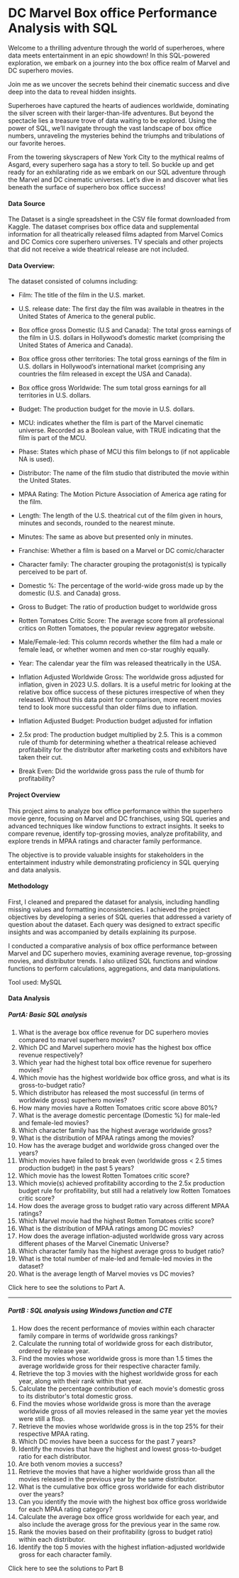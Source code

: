 # DC Marvel Box office Performance Analysis with SQL

Welcome to a thrilling adventure through the world of superheroes, where data meets entertainment in an epic showdown! In this SQL-powered exploration, we embark on a journey into the box office realm of Marvel and DC superhero movies.

Join me as we uncover the secrets behind their cinematic success and dive deep into the data to reveal hidden insights.

Superheroes have captured the hearts of audiences worldwide, dominating the silver screen with their larger-than-life adventures. But beyond the spectacle lies a treasure trove of data waiting to be explored. Using the power of SQL, we’ll navigate through the vast landscape of box office numbers, unraveling the mysteries behind the triumphs and tribulations of our favorite heroes.

From the towering skyscrapers of New York City to the mythical realms of Asgard, every superhero saga has a story to tell. So buckle up and get ready for an exhilarating ride as we embark on our SQL adventure through the Marvel and DC cinematic universes. Let’s dive in and discover what lies beneath the surface of superhero box office success!

#### Data Source
The Dataset is a single spreadsheet in the CSV file format downloaded from Kaggle. The dataset comprises box office data and supplemental information for all theatrically released films adapted from Marvel Comics and DC Comics core superhero universes. TV specials and other projects that did not receive a wide theatrical release are not included.

#### Data Overview:
The dataset consisted of columns including:

- Film: The title of the film in the U.S. market.

- U.S. release date: The first day the film was available in theatres in the United States of America to the general public.

- Box office gross Domestic (U.S and Canada): The total gross earnings of the film in U.S. dollars in Hollywood’s domestic market (comprising the United States of America and Canada).

- Box office gross other territories: The total gross earnings of the film in U.S. dollars in Hollywood’s international market (comprising any countries the film released in except the USA and Canada).

- Box office gross Worldwide: The sum total gross earnings for all territories in U.S. dollars.

- Budget: The production budget for the movie in U.S. dollars.

- MCU: indicates whether the film is part of the Marvel cinematic universe. Recorded as a Boolean value, with TRUE indicating that the film is part of the MCU.

- Phase: States which phase of MCU this film belongs to (if not applicable NA is used).

- Distributor: The name of the film studio that distributed the movie within the United States.

- MPAA Rating: The Motion Picture Association of America age rating for the film.

- Length: The length of the U.S. theatrical cut of the film given in hours, minutes and seconds, rounded to the nearest minute.

- Minutes: The same as above but presented only in minutes.

- Franchise: Whether a film is based on a Marvel or DC comic/character

- Character family: The character grouping the protagonist(s) is typically perceived to be part of.

- Domestic %: The percentage of the world-wide gross made up by the domestic (U.S. and Canada) gross.

- Gross to Budget: The ratio of production budget to worldwide gross

- Rotten Tomatoes Critic Score: The average score from all professional critics on Rotten Tomatoes, the popular review aggregator website.

- Male/Female-led: This column records whether the film had a male or female lead, or whether women and men co-star roughly equally.

- Year: The calendar year the film was released theatrically in the USA.

- Inflation Adjusted Worldwide Gross: The worldwide gross adjusted for inflation, given in 2023 U.S. dollars. It is a useful metric for looking at the relative box office success of these pictures irrespective of when they released. Without this data point for comparison, more recent movies tend to look more successful than older films due to inflation.

- Inflation Adjusted Budget: Production budget adjusted for inflation

- 2.5x prod: The production budget multiplied by 2.5. This is a common rule of thumb for determining whether a theatrical release achieved profitability for the distributor after marketing costs and exhibitors have taken their cut.

- Break Even: Did the worldwide gross pass the rule of thumb for profitability?

#### Project Overview
This project aims to analyze box office performance within the superhero movie genre, focusing on Marvel and DC franchises, using SQL queries and advanced techniques like window functions to extract insights. It seeks to compare revenue, identify top-grossing movies, analyze profitability, and explore trends in MPAA ratings and character family performance. 

The objective is to provide valuable insights for stakeholders in the entertainment industry while demonstrating proficiency in SQL querying and data analysis.

#### Methodology
First, I cleaned and prepared the dataset for analysis, including handling missing values and formatting inconsistencies. I achieved the project objectives by developing a series of SQL queries that addressed a variety of question about the dataset. Each query was designed to extract specific insights and was accompanied by details explaining its purpose. 

I conducted a comparative analysis of box office performance between Marvel and DC superhero movies, examining average revenue, top-grossing movies, and distributor trends. I also utilized SQL functions and window functions to perform calculations, aggregations, and data manipulations.

Tool used: MySQL

#### Data Analysis
##### PartA: Basic SQL analysis
1. What is the average box office revenue for DC superhero movies compared to marvel superhero movies?
2. Which DC and Marvel superhero movie has the highest box office revenue respectively?
3. Which year had the highest total box office revenue for superhero movies?
4. Which movie has the highest worldwide box office gross, and what is its gross-to-budget ratio?
5. Which distributor has released the most successful (in terms of worldwide gross) superhero movies?
6. How many movies have a Rotten Tomatoes critic score above 80%?
7. What is the average domestic percentage (Domestic %) for male-led and female-led movies?
8. Which character family has the highest average worldwide gross?
9. What is the distribution of MPAA ratings among the movies?
10. How has the average budget and worldwide gross changed over the years?
11. Which movies have failed to break even (worldwide gross < 2.5 times production budget) in the past 5 years?
12. Which movie has the lowest Rotten Tomatoes critic score?
13. Which movie(s) achieved profitability according to the 2.5x production budget rule for profitability, but still had a relatively low Rotten Tomatoes critic score?
14. How does the average gross to budget ratio vary across different MPAA ratings?
15. Which Marvel movie had the highest Rotten Tomatoes critic score?
16. What is the distribution of MPAA ratings among DC movies?
17. How does the average inflation-adjusted worldwide gross vary across different phases of the Marvel Cinematic Universe?
18. Which character family has the highest average gross to budget ratio?
19. What is the total number of male-led and female-led movies in the dataset?
20. What is the average length of Marvel movies vs DC movies?

Click here to see the solutions to Part A.

----------

##### PartB : SQL analysis using Windows function and CTE
1. How does the recent performance of movies within each character family compare in terms of worldwide gross rankings?
2. Calculate the running total of worldwide gross for each distributor, ordered by release year.
3. Find the movies whose worldwide gross is more than 1.5 times the average worldwide gross for their respective character family.
4. Retrieve the top 3 movies with the highest worldwide gross for each year, along with their rank within that year.
5. Calculate the percentage contribution of each movie's domestic gross to its distributor's total domestic gross.
6. Find the movies whose worldwide gross is more than the average worldwide gross of all movies released in the same year yet the movies were still a flop.
7. Retrieve the movies whose worldwide gross is in the top 25% for their respective MPAA rating.
8. Which DC movies have been a success for the past 7 years?    
9. Identify the movies that have the highest and lowest gross-to-budget ratio for each distributor.
10. Are both venom movies a success?
11. Retrieve the movies that have a higher worldwide gross than all the movies released in the previous year by the same distributor.
12. What is the cumulative box office gross worldwide for each distributor over the years?
13. Can you identify the movie with the highest box office gross worldwide for each MPAA rating category?
14. Calculate the average box office gross worldwide for each year, and also include the average gross for the previous year in the same row.
15. Rank the movies based on their profitability (gross to budget ratio) within each distributor.
16. Identify the top 5 movies with the highest inflation-adjusted worldwide gross for each character family.

Click here to see the solutions to Part B

